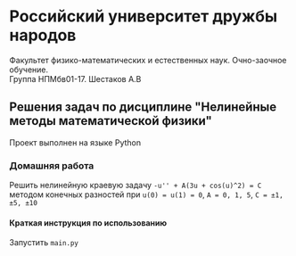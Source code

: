 # Российский университет дружбы народов
Факультет физико-математических и естественных наук. Очно-заочное обучение.  
Группа НПМбв01-17. Шестаков А.В

## Решения задач по дисциплине "Нелинейные методы математической физики"
Проект выполнен на языке Python

### Домашняя работа 
Решить нелинейную краевую задачу 
```-u'' + A(3u + cos(u)^2) = C``` 
методом конечных разностей при 
```u(0) = u(1) = 0```, 
```A = 0, 1, 5```, 
```C = ±1, ±5, ±10``` 

#### Краткая инструкция по использованию
Запустить ```main.py```